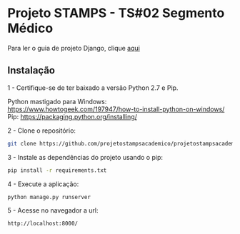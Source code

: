 Projeto STAMPS - TS#02 Segmento Médico
=======================================

Para ler o guia de projeto Django, clique [aqui](GUIA.md)

Instalação
------------

1 - Certifique-se de ter baixado a versão Python 2.7 e Pip.

Python mastigado para Windows: https://www.howtogeek.com/197947/how-to-install-python-on-windows/
Pip: https://packaging.python.org/installing/

2 - Clone o repositório:

```bash
git clone https://github.com/projetostampsacademico/projetostampsacademico.git
```

3 - Instale as dependências do projeto usando o pip:

```bash
pip install -r requirements.txt
```

4 - Execute a aplicação:

```bash
python manage.py runserver
```

5 - Acesse no navegador a url:

```bash
http://localhost:8000/
```
